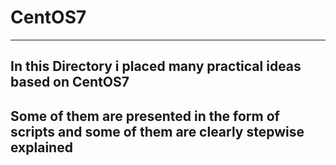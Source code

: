 # CentOS7
***

**In this Directory i placed many practical ideas based on CentOS7**
--------------------------------------------------------------------
**Some of them are presented in the form of scripts and some of them are clearly stepwise explained**
-------------------------------------------------------------------------------------------------------


